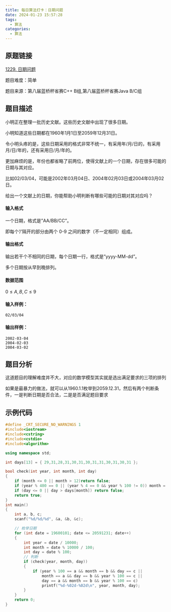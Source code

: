 ```yaml
---
title: 每日算法打卡：日期问题
date: 2024-01-23 15:57:28
tags:
  - 算法
categories:
  - 算法
---
```


## 原题链接

[1229. 日期问题](https://www.acwing.com/problem/content/1231/)

题目难度：简单

题目来源：第八届蓝桥杯省赛C++ B组,第八届蓝桥杯省赛Java B/C组

## 题目描述

小明正在整理一批历史文献。这些历史文献中出现了很多日期。

小明知道这些日期都在1960年1月1日至2059年12月31日。

令小明头疼的是，这些日期采用的格式非常不统一，有采用年/月/日的，有采用月/日/年的，还有采用日/月/年的。

更加麻烦的是，年份也都省略了前两位，使得文献上的一个日期，存在很多可能的日期与其对应。

比如02/03/04，可能是2002年03月04日、2004年02月03日或2004年03月02日。

给出一个文献上的日期，你能帮助小明判断有哪些可能的日期对其对应吗？

#### 输入格式

一个日期，格式是”AA/BB/CC”。

即每个’/’隔开的部分由两个 0-9 之间的数字（不一定相同）组成。

#### 输出格式

输出若干个不相同的日期，每个日期一行，格式是”yyyy-MM-dd”。

多个日期按从早到晚排列。

#### 数据范围

$0 \le A,B,C \le 9$

#### 输入样例：

```
02/03/04 
```

#### 输出样例：

```
2002-03-04
2004-02-03
2004-03-02 
```

## 题目分析

这道题目的理解难度并不大，对应的数学模型其实就是选出满足要求的三项的排列

如果是最暴力的做法，就可以从1960.1.1枚举到2059.12.31，然后有两个判断条件，一是判断日期是否合法，二是是否满足题目要求

## 示例代码

```cpp
#define _CRT_SECURE_NO_WARNINGS 1
#include<iostream>
#include<cstring>
#include<cstdio>
#include<algorithm>

using namespace std;

int days[13] = { 29,31,28,31,30,31,30,31,31,30,31,30,31 };

bool check(int year, int month, int day)
{
    if (month <= 0 || month > 12)return false;
    if (year % 400 == 0 || (year % 4 == 0 && year % 100 != 0)) month = 0;
    if (day <= 0 || day > days[month]) return false;
    return true;
}
int main()
{
    int a, b, c;
    scanf("%d/%d/%d", &a, &b, &c);

    // 枚举日期
    for (int date = 19600101; date <= 20591231; date++)
    {
        int year = date / 10000;
        int month = date % 10000 / 100;
        int day = date % 100;
        // 判断
        if (check(year, month, day))
        {
            if (year % 100 == a && month == b && day == c ||
                month == a && day == b && year % 100 == c ||
                day == a && month == b && year % 100 == c)
                printf("%d-%02d-%02d\n", year, month, day);
        }
    }
    return 0;
}
```

